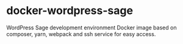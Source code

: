 # docker-wordpress-sage
WordPress Sage development environment Docker image based on composer, yarn, webpack and ssh service for easy access.
